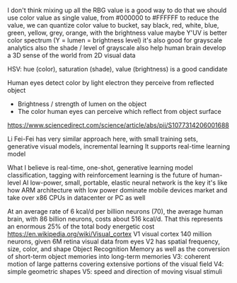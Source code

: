 I don't think mixing up  all the RBG value is a good way to do that
we should use color value as single value, from #000000 to #FFFFFF
to reduce the value, we can quantize color value to bucket, say black, red, white, blue, green, yellow, grey, orange,
with the brightness value
maybe Y'UV is better color spectrum (Y = lumen = brightness level)
it's also good for grayscale analytics also
the shade / level of grayscale also help human brain develop a 3D sense of the world from 2D visual data

HSV: hue (color), saturation (shade), value (brightness) is a good candidate

Human eyes detect color by light electron they perceive from reflected object
- Brightness / strength of lumen on the object
- The color human eyes can perceive which reflect from object surface

https://www.sciencedirect.com/science/article/abs/pii/S1077314206001688

Li Fei-Fei has very similar approach here, with small training sets, generative visual models, incremental learning
It supports real-time learning model


What I believe is real-time, one-shot, generative learning model
classification, tagging with reinforcement learning is the future of human-level AI
low-power, small, portable, elastic neural network is the key
it's like how ARM architecture with low power dominate mobile devices market and take over x86 CPUs in datacenter or PC as well

At an average rate of 6 kcal/d per billion neurons (70), 
the average human brain, with 86 billion neurons, costs about 516 kcal/d. 
That this represents an enormous 25% of the total body energetic cost
https://en.wikipedia.org/wiki/Visual_cortex
V1 visual cortex  140 million neurons, given 6M retina visual data from eyes
V2 has spatial frequency, size, color, and shape
Object Recognition Memory as well as the conversion of short-term object memories into long-term memories
V3: coherent motion of large patterns covering extensive portions of the visual field
V4: simple geometric shapes
V5: speed and direction of moving visual stimuli
